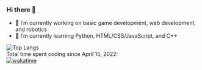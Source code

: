 ### Hi there 👋

- 🔭 I’m currently working on basic game development, web development, and robotics
- 🌱 I’m currently learning Python, HTML/CSS/JavaScript, and C++

![Top Langs](https://github-readme-stats-shorewind.vercel.app/api/top-langs/?username=shorewind&theme=github_dark&layout=compact&langs_count=6) <br>
Total time spent coding since April 15, 2022:<br>
[![wakatime](https://wakatime.com/badge/user/ce36b80d-04b3-40b7-954c-f6f28fcd8462.svg)](https://wakatime.com/@ce36b80d-04b3-40b7-954c-f6f28fcd8462)

<!--
**shorewind/shorewind** is a ✨ _special_ ✨ repository because its `README.md` (this file) appears on your GitHub profile.

Here are some ideas to get you started:

- 🔭 I’m currently working on ...
- 🌱 I’m currently learning ...
- 👯 I’m looking to collaborate on ...
- 🤔 I’m looking for help with ...
- 💬 Ask me about ...
- 📫 How to reach me: ...
- 😄 Pronouns: ...
- ⚡ Fun fact: ...
-->
